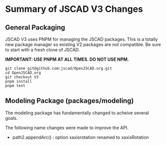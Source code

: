 # Summary of JSCAD V3 Changes

## General Packaging

JSCAD V3 uses PNPM for managing the JSCAD packages.
This is a totally new package manager so existing V2 packages are not compatible.
Be sure to start with a fresh clone of JSCAD.

**IMPORTANT: USE PNPM AT ALL TIMES. DO NOT USE NPM.**

```
git clone git@github.com:jscad/OpenJSCAD.org.git
cd OpenJSCAD.org
git checkout V3
pnpm install
pnpm test
```


## Modeling Package (packages/modeling)

The modeling package has fundamentally changed to acheive several goals.

The following name changes were made to improve the API.
 - path2.appendArc() : option xaxisrotation renamed to xaxisRotation


